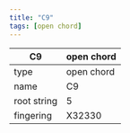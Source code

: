 ```yaml
---
title: "C9"
tags: [open chord]
---
```


|C9|open chord|
|---|---|
|type|open chord|
|name|C9|
|root string|5|
|fingering|X32330|
